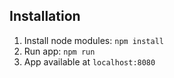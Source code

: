## Installation

1. Install node modules: `npm install`
2. Run app: `npm run`
3. App available at `localhost:8080`
